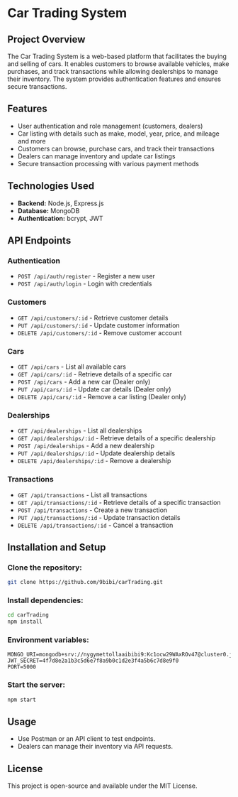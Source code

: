 # Car Trading System

## Project Overview
The Car Trading System is a web-based platform that facilitates the buying and selling of cars. It enables customers to browse available vehicles, make purchases, and track transactions while allowing dealerships to manage their inventory. The system provides authentication features and ensures secure transactions.

## Features
- User authentication and role management (customers, dealers)
- Car listing with details such as make, model, year, price, and mileage and more
- Customers can browse, purchase cars, and track their transactions
- Dealers can manage inventory and update car listings
- Secure transaction processing with various payment methods

## Technologies Used
- **Backend:** Node.js, Express.js
- **Database:** MongoDB
- **Authentication:** bcrypt, JWT

## API Endpoints

### Authentication
- `POST /api/auth/register` - Register a new user
- `POST /api/auth/login` - Login with credentials

### Customers
- `GET /api/customers/:id` - Retrieve customer details
- `PUT /api/customers/:id` - Update customer information
- `DELETE /api/customers/:id` - Remove customer account

### Cars
- `GET /api/cars` - List all available cars
- `GET /api/cars/:id` - Retrieve details of a specific car
- `POST /api/cars` - Add a new car (Dealer only)
- `PUT /api/cars/:id` - Update car details (Dealer only)
- `DELETE /api/cars/:id` - Remove a car listing (Dealer only)

### Dealerships
- `GET /api/dealerships` - List all dealerships
- `GET /api/dealerships/:id` - Retrieve details of a specific dealership
- `POST /api/dealerships` - Add a new dealership
- `PUT /api/dealerships/:id` - Update dealership details
- `DELETE /api/dealerships/:id` - Remove a dealership

### Transactions
- `GET /api/transactions` - List all transactions
- `GET /api/transactions/:id` - Retrieve details of a specific transaction
- `POST /api/transactions` - Create a new transaction
- `PUT /api/transactions/:id` - Update transaction details
- `DELETE /api/transactions/:id` - Cancel a transaction

## Installation and Setup

### Clone the repository:
```sh
git clone https://github.com/9bibi/carTrading.git
```

### Install dependencies:
```sh
cd carTrading
npm install
```

### Environment variables:
```
MONGO_URI=mongodb+srv://nygymettollaaibibi9:Kc1ocw29WAxROv47@cluster0.j4ydp.mongodb.net/carTrading
JWT_SECRET=4f7d8e2a1b3c5d6e7f8a9b0c1d2e3f4a5b6c7d8e9f0
PORT=5000
```

### Start the server:
```sh
npm start
```

## Usage
- Use Postman or an API client to test endpoints.
- Dealers can manage their inventory via API requests.

## License
This project is open-source and available under the MIT License.
